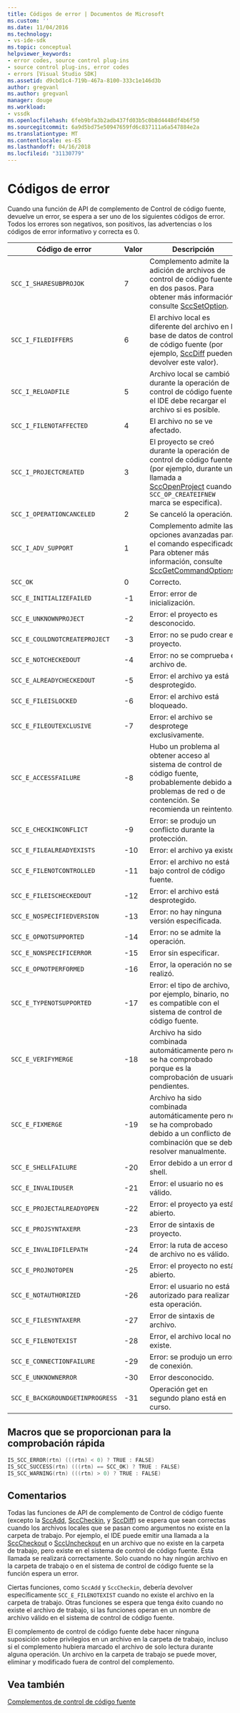 ```yaml
---
title: Códigos de error | Documentos de Microsoft
ms.custom: ''
ms.date: 11/04/2016
ms.technology:
- vs-ide-sdk
ms.topic: conceptual
helpviewer_keywords:
- error codes, source control plug-ins
- source control plug-ins, error codes
- errors [Visual Studio SDK]
ms.assetid: d9cbd1c4-719b-467a-8100-333c1e146d3b
author: gregvanl
ms.author: gregvanl
manager: douge
ms.workload:
- vssdk
ms.openlocfilehash: 6feb9bfa3b2adb437fd03b5c0b8d4448df4b6f50
ms.sourcegitcommit: 6a9d5bd75e50947659fd6c837111a6a547884e2a
ms.translationtype: MT
ms.contentlocale: es-ES
ms.lasthandoff: 04/16/2018
ms.locfileid: "31130779"
---
```

# <a name="error-codes"></a>Códigos de error
Cuando una función de API de complemento de Control de código fuente, devuelve un error, se espera a ser uno de los siguientes códigos de error. Todos los errores son negativos, son positivos, las advertencias o los códigos de error informativo y correcta es 0.  
  
|Código de error|Valor|Descripción|  
|----------------|-----------|-----------------|  
|`SCC_I_SHARESUBPROJOK`|7|Complemento admite la adición de archivos de control de código fuente en dos pasos. Para obtener más información, consulte [SccSetOption](../extensibility/sccsetoption-function.md).|  
|`SCC_I_FILEDIFFERS`|6|El archivo local es diferente del archivo en la base de datos de control de código fuente (por ejemplo, [SccDiff](../extensibility/sccdiff-function.md) pueden devolver este valor).|  
|`SCC_I_RELOADFILE`|5|Archivo local se cambió durante la operación de control de código fuente; el IDE debe recargar el archivo si es posible.|  
|`SCC_I_FILENOTAFFECTED`|4|El archivo no se ve afectado.|  
|`SCC_I_PROJECTCREATED`|3|El proyecto se creó durante la operación de control de código fuente (por ejemplo, durante una llamada a [SccOpenProject](../extensibility/sccopenproject-function.md) cuando `SCC_OP_CREATEIFNEW` marca se especifica).|  
|`SCC_I_OPERATIONCANCELED`|2|Se canceló la operación.|  
|`SCC_I_ADV_SUPPORT`|1|Complemento admite las opciones avanzadas para el comando especificado. Para obtener más información, consulte [SccGetCommandOptions](../extensibility/sccgetcommandoptions-function.md).|  
|`SCC_OK`|0|Correcto.|  
|`SCC_E_INITIALIZEFAILED`|-1|Error: error de inicialización.|  
|`SCC_E_UNKNOWNPROJECT`|-2|Error: el proyecto es desconocido.|  
|`SCC_E_COULDNOTCREATEPROJECT`|-3|Error: no se pudo crear el proyecto.|  
|`SCC_E_NOTCHECKEDOUT`|-4|Error: no se comprueba el archivo de.|  
|`SCC_E_ALREADYCHECKEDOUT`|-5|Error: el archivo ya está desprotegido.|  
|`SCC_E_FILEISLOCKED`|-6|Error: el archivo está bloqueado.|  
|`SCC_E_FILEOUTEXCLUSIVE`|-7|Error: el archivo se desprotege exclusivamente.|  
|`SCC_E_ACCESSFAILURE`|-8|Hubo un problema al obtener acceso al sistema de control de código fuente, probablemente debido a problemas de red o de contención. Se recomienda un reintento.|  
|`SCC_E_CHECKINCONFLICT`|-9|Error: se produjo un conflicto durante la protección.|  
|`SCC_E_FILEALREADYEXISTS`|-10|Error: el archivo ya existe.|  
|`SCC_E_FILENOTCONTROLLED`|-11|Error: el archivo no está bajo control de código fuente.|  
|`SCC_E_FILEISCHECKEDOUT`|-12|Error: el archivo está desprotegido.|  
|`SCC_E_NOSPECIFIEDVERSION`|-13|Error: no hay ninguna versión especificada.|  
|`SCC_E_OPNOTSUPPORTED`|-14|Error: no se admite la operación.|  
|`SCC_E_NONSPECIFICERROR`|-15|Error sin especificar.|  
|`SCC_E_OPNOTPERFORMED`|-16|Error, la operación no se realizó.|  
|`SCC_E_TYPENOTSUPPORTED`|-17|Error: el tipo de archivo, por ejemplo, binario, no es compatible con el sistema de control de código fuente.|  
|`SCC_E_VERIFYMERGE`|-18|Archivo ha sido combinada automáticamente pero no se ha comprobado porque es la comprobación de usuario pendientes.|  
|`SCC_E_FIXMERGE`|-19|Archivo ha sido combinada automáticamente pero no se ha comprobado debido a un conflicto de combinación que se debe resolver manualmente.|  
|`SCC_E_SHELLFAILURE`|-20|Error debido a un error de shell.|  
|`SCC_E_INVALIDUSER`|-21|Error: el usuario no es válido.|  
|`SCC_E_PROJECTALREADYOPEN`|-22|Error: el proyecto ya está abierto.|  
|`SCC_E_PROJSYNTAXERR`|-23|Error de sintaxis de proyecto.|  
|`SCC_E_INVALIDFILEPATH`|-24|Error: la ruta de acceso de archivo no es válido.|  
|`SCC_E_PROJNOTOPEN`|-25|Error: el proyecto no está abierto.|  
|`SCC_E_NOTAUTHORIZED`|-26|Error: el usuario no está autorizado para realizar esta operación.|  
|`SCC_E_FILESYNTAXERR`|-27|Error de sintaxis de archivo.|  
|`SCC_E_FILENOTEXIST`|-28|Error, el archivo local no existe.|  
|`SCC_E_CONNECTIONFAILURE`|-29|Error: se produjo un error de conexión.|  
|`SCC_E_UNKNOWNERROR`|-30|Error desconocido.|  
|`SCC_E_BACKGROUNDGETINPROGRESS`|-31|Operación get en segundo plano está en curso.|  
  
## <a name="macros-provided-for-quick-checking"></a>Macros que se proporcionan para la comprobación rápida  
  
```cpp  
IS_SCC_ERROR(rtn) (((rtn) < 0) ? TRUE : FALSE)  
IS_SCC_SUCCESS(rtn) (((rtn) == SCC_OK) ? TRUE : FALSE)  
IS_SCC_WARNING(rtn) (((rtn) > 0) ? TRUE : FALSE)  
```  
  
## <a name="remarks"></a>Comentarios  
 Todas las funciones de API de complemento de Control de código fuente (excepto la [SccAdd](../extensibility/sccadd-function.md), [SccCheckin](../extensibility/scccheckin-function.md), y [SccDiff](../extensibility/sccdiff-function.md)) se espera que sean correctas cuando los archivos locales que se pasan como argumentos no existe en la carpeta de trabajo. Por ejemplo, el IDE puede emitir una llamada a la [SccCheckout](../extensibility/scccheckout-function.md) o [SccUncheckout](../extensibility/sccuncheckout-function.md) en un archivo que no existe en la carpeta de trabajo, pero existe en el sistema de control de código fuente. Esta llamada se realizará correctamente. Solo cuando no hay ningún archivo en la carpeta de trabajo o en el sistema de control de código fuente se la función espera un error.  
  
 Ciertas funciones, como `SccAdd` y `SccCheckin`, debería devolver específicamente `SCC_E_FILENOTEXIST` cuando no existe el archivo en la carpeta de trabajo. Otras funciones se espera que tenga éxito cuando no existe el archivo de trabajo, si las funciones operan en un nombre de archivo válido en el sistema de control de código fuente.  
  
 El complemento de control de código fuente debe hacer ninguna suposición sobre privilegios en un archivo en la carpeta de trabajo, incluso si el complemento hubiera marcado el archivo de solo lectura durante alguna operación. Un archivo en la carpeta de trabajo se puede mover, eliminar y modificado fuera de control del complemento.  
  
## <a name="see-also"></a>Vea también  
 [Complementos de control de código fuente](../extensibility/source-control-plug-ins.md)